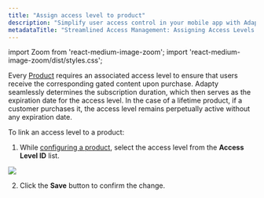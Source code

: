 ```yaml
---
title: "Assign access level to product"
description: "Simplify user access control in your mobile app with Adapty's Access Levels feature, seamlessly assigning access levels to products for synchronized content access. Learn how to efficiently manage access levels and optimize user experiences"
metadataTitle: "Streamlined Access Management: Assigning Access Levels to Products in Adapty"
---
```


import Zoom from 'react-medium-image-zoom';
import 'react-medium-image-zoom/dist/styles.css';

Every [Product](product) requires an associated access level to ensure that users receive the corresponding gated content upon purchase. Adapty seamlessly determines the subscription duration, which then serves as the expiration date for the access level. In the case of a lifetime product, if a customer purchases it, the access level remains perpetually active without any expiration date.

To link an access level to a product:

1. While [configuring a product](create-product), select the access level from the **Access Level ID** list.


<Zoom>
  <img src={require('./img/e71651e-add_access_level_to_product.png').default}
  style={{
    border: '1px solid #727272', /* border width and color */
    width: '700px', /* image width */
    display: 'block', /* for alignment */
    margin: '0 auto' /* center alignment */
  }}
/>
</Zoom>





2. Click the **Save** button to confirm the change.
